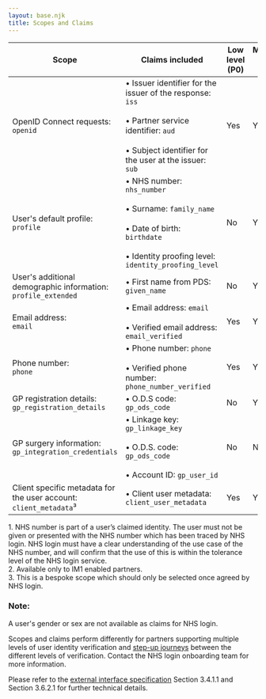 ```yaml
---
layout: base.njk
title: Scopes and Claims
---
```


| Scope | Claims included | Low level (P0) | Medium level (P5) | High level (P9) |
| ----- | --------------- | -------------- | ----------------- | --------------- |
| OpenID Connect requests: <br>`openid` | • Issuer identifier for the issuer of the response: `iss` <br><br>• Partner service identifier: `aud` <br><br>• Subject identifier for the user at the issuer: `sub` | Yes | Yes | Yes|
| User's default profile: <br>`profile` | • NHS number: `nhs_number` <br><br> • Surname: `family_name` <br><br> • Date of birth: `birthdate` <br><br> • Identity proofing level: `identity_proofing_level` | No | Yes¹ | Yes |
| User's additional demographic information:<br> `profile_extended` | • First name from PDS: `given_name` | No | Yes | Yes |
| Email address:<br> `email` | • Email address: `email` <br><br> • Verified email address: `email_verified` | Yes | Yes | Yes |
| Phone number:<br> `phone` | • Phone number: `phone` <br><br> • Verified phone number: `phone_number_verified` | Yes | Yes | Yes |
| GP registration details: <br>`gp_registration_details` | • O.D.S code: `gp_ods_code` | No | Yes | Yes |
| GP surgery information:<br> `gp_integration_credentials` | • Linkage key: `gp_linkage_key` <br><br> • O.D.S. code: `gp_ods_code` <br><br> • Account ID: `gp_user_id` | No | No | Yes² | 
| Client specific metadata for the user account:<br> `client_metadata`³ | • Client user metadata: `client_user_metadata` | Yes | Yes | Yes |

<dl>
<dt>1. NHS number is part of a user’s claimed identity. The user must not be given or presented with the NHS number which has been traced by NHS login.  NHS login must have a clear understanding of the use case of the NHS number, and will confirm that the use of this is within the tolerance level of the NHS login service.</dt>
<dt>2. Available only to IM1 enabled partners.</dt>
<dt>3. This is a bespoke scope which should only be selected once agreed by NHS login.</dt>
<dl>

### Note:

A user's gender or sex are not available as claims for NHS login.

Scopes and claims perform differently for partners supporting multiple levels of user identity verification and [step-up journeys](https://nhsconnect.github.io/nhslogin/step-up-p5-p9/) between the different levels of verification. Contact the NHS login onboarding team for more information.

Please refer to the [external interface specification](https://nhsconnect.github.io/nhslogin/interface-spec-doc/) Section 3.4.1.1  and Section 3.6.2.1 for further technical details.

